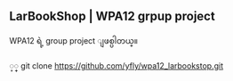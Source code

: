 ## LarBookShop | WPA12  grpup project

WPA12 ရဲ့ group project ျဖစ္ပါတယ္။

့္ git clone https://github.com/yfly/wpa12_larbookstop.git 
